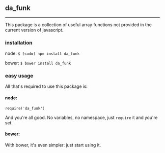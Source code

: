 ## da_funk
-----

This package is a collection of useful array functions not provided in the current version of javascript.

### installation
node: `$ [sudo] npm install da_funk`

bower: `$ bower install da_funk`

### easy usage
All that's required to use this package is:

#### node:
`require('da_funk')`

And you're all good. No variables, no namespace, just `require` it and you're set.

#### bower:
With bower, it's even simpler: just start using it.


